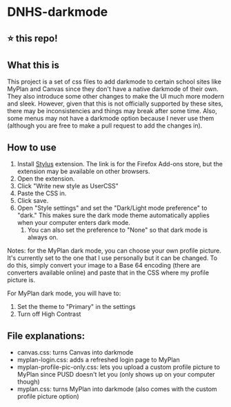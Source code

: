 # DNHS-darkmode

## ⭐ this repo!

## What this is

This project is a set of css files to add darkmode to certain school sites like MyPlan and Canvas since they don't have a native darkmode of their own. They also introduce some other changes to make the UI much more modern and sleek. However, given that this is not officially supported by these sites, there may be inconsistencies and things may break after some time. Also, some menus may not have a darkmode option because I never use them (although you are free to make a pull request to add the changes in).

## How to use

1. Install [Stylus](https://addons.mozilla.org/en-US/firefox/addon/styl-us/) extension. The link is for the Firefox Add-ons store, but the extension may be available on other browsers.
2. Open the extension.
3. Click "Write new style as UserCSS"
4. Paste the CSS in.
5. Click save.
6. Open "Style settings" and set the "Dark/Light mode preference" to "dark." This makes sure the dark mode theme automatically applies when your computer enters dark mode.
   1. You can also set the preference to "None" so that dark mode is always on.

Notes: for the MyPlan dark mode, you can choose your own profile picture. It's currently set to the one that I use personally but it can be changed. To do this, simply convert your image to a Base 64 encoding (there are converters available online) and paste that in the CSS where my profile picture is.

For MyPlan dark mode, you will have to:
1. Set the theme to "Primary" in the settings
2. Turn off High Contrast

## File explanations:

- canvas.css: turns Canvas into darkmode
- myplan-login.css: adds a refreshed login page to MyPlan
- myplan-profile-pic-only.css: lets you upload a custom profile picture to MyPlan since PUSD doesn't let you (only shows up on your computer though)
- myplan.css: turns MyPlan into darkmode (also comes with the custom profile picture option)
